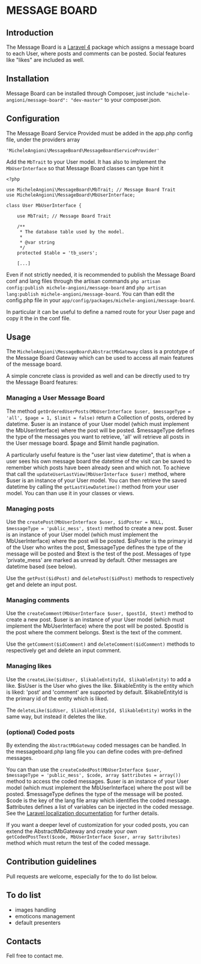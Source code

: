 # MESSAGE BOARD

## Introduction

The Message Board is a [Laravel 4](http://laravel.com) package which assigns a message board to each User, where posts and comments can be posted. Social features like "likes" are included as well.

## Installation

Message Board can be installed through Composer, just include `"michele-angioni/message-board": "dev-master"` to your composer.json.

## Configuration

The Message Board Service Provided must be added in the app.php config file, under the providers array

    'MicheleAngioni\MessageBoard\MessageBoardServiceProvider'

Add the `MbTrait` to your User model. It has also to implement the `MbUserInterface` so that Message Board classes can type hint it

    <?php

    use MicheleAngioni\MessageBoard\MbTrait; // Message Board Trait
    use MicheleAngioni\MessageBoard\MbUserInterface;

    class User MbUserInterface {

        use MbTrait; // Message Board Trait

        /**
         * The database table used by the model.
         *
         * @var string
         */
        protected $table = 'tb_users';

        [...]

Even if not strictly needed, it is recommended to publish the Message Board conf and lang files through the artisan commands `php artisan config:publish michele-angioni/message-board` and `php artisan lang:publish michele-angioni/message-board`.
You can than edit the config.php file in your `app/config/packages/michele-angioni/message-board`.

In particular it can be useful to define a named route for your User page and copy it the in the conf file.

## Usage

The `MicheleAngioni\MessageBoard\AbstractMbGateway` class is a prototype of the Message Board Gateway which can be used to access all main features of the message board.

A simple concrete class is provided as well and can be directly used to try the Message Board features:

### Managing a User Message Board

The method `getOrderedUserPosts(MbUserInterface $user, $messageType = 'all', $page = 1, $limit = false)` return a Collection of posts, ordered by datetime.
$user is an instance of your User model (which must implement the MbUserInterface) where the post will be posted.
$messageType defines the type of the messages you want to retrieve, 'all' will retrieve all posts in the User message board.
$page and $limit handle pagination.

A particularly useful feature is the "user last view datetime", that is when a user sees his own message board the datetime of the visit can be saved to remember which posts have been already seen and which not.
To achieve that call the `updateUserLastView(MbUserInterface $user)` method, where $user is an instance of your User model.
You can then retrieve the saved datetime by calling the `getLastViewDatetime()` method from your user model. You can than use it in your classes or views.

### Managing posts

Use the `createPost(MbUserInterface $user, $idPoster = NULL, $messageType = 'public_mess', $text)` method to create a new post.
$user is an instance of your User model (which must implement the MbUserInterface) where the post will be posted.
$isPoster is the primary id of the User who writes the post, $messageType defines the type of the message will be posted and $text is the test of the post.
Messages of type 'private_mess' are marked as unread by default. Other messages are datetime based (see below).

Use the `getPost($idPost)` and `deletePost($idPost)` methods to respectively get and delete an input post.

### Managing comments

Use the `createComment(MbUserInterface $user, $postId, $text)` method to create a new post.
$user is an instance of your User model (which must implement the MbUserInterface) where the post will be posted.
$postId is the post where the comment belongs.
$text is the text of the comment.

Use the `getComment($idComment)` and `deleteComment($idComment)` methods to respectively get and delete an input comment.

### Managing likes

Use the `createLike($idUser, $likableEntityId, $likableEntity)` to add a like.
$isUser is the User who gives the like. $likableEntity is the entity which is liked: 'post' and 'comment' are supported by default.
$likableEntityId is the primary id of the entity which is liked.

The `deleteLike($idUser, $likableEntityId, $likableEntity)` works in the same way, but instead it deletes the like.

### (optional) Coded posts

By extending the `AbstractMbGateway` coded messages can be handled. In the messageboard.php lang file you can define codes with pre-defined messages.

You can than use the `createCodedPost(MbUserInterface $user, $messageType = 'public_mess', $code, array $attributes = array())` method to access the coded messages.
$user is an instance of your User model (which must implement the MbUserInterface) where the post will be posted.
$messageType defines the type of the message will be posted.
$code is the key of the lang file array which identifies the coded message.
$attributes defines a list of variables can be injected in the coded message. See the [Laravel localization documentation](http://laravel.com/docs/4.2/localization) for further details.

If you want a deeper level of customization for your coded posts, you can extend the AbstractMbGateway and create your own `getCodedPostText($code, MbUserInterface $user, array $attributes)` method which must return the test of the coded message.

## Contribution guidelines

Pull requests are welcome, especially for the to do list below.

## To do list

- images handling
- emoticons management
- default presenters

## Contacts

Fell free to contact me.
